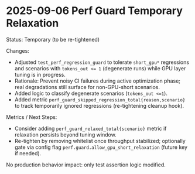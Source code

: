 # 2025-09-06 Perf Guard Temporary Relaxation

Status: Temporary (to be re-tightened)

Changes:

- Adjusted `test_perf_regression_guard` to tolerate `short_gpu*` regressions and scenarios with `tokens_out <= 1` (degenerate runs) while GPU layer tuning is in progress.
- Rationale: Prevent noisy CI failures during active optimization phase; real degradations still surface for non-GPU-short scenarios.
- Added logic to classify degenerate scenarios (`tokens_out <=1`).
- Added metric `perf_guard_skipped_regression_total{reason,scenario}` to track temporarily ignored regressions (re-tightening cleanup hook).

Metrics / Next Steps:

- Consider adding `perf_guard_relaxed_total{scenario}` metric if relaxation persists beyond tuning window.
- Re-tighten by removing whitelist once throughput stabilized; optionally gate via config flag `perf.guard.allow_gpu_short_relaxation` (future key if needed).

No production behavior impact: only test assertion logic modified.
